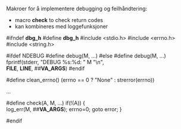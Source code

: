 Makroer for å implementere debugging og feilhåndtering:
- macro **check** to check return codes
- kan kombineres med loggefunksjoner

#ifndef __dbg_h__
#define __dbg_h__
#include <stdio.h>
#include <errno.h>
#include <string.h>

#ifdef NDEBUG
#define debug(M, ...)
#else
#define debug(M, ...) fprintf(stderr, "DEBUG %s:%d: " M "\n",\
        __FILE__, __LINE__, ##__VA_ARGS__)
#endif

#define clean_errno() (errno == 0 ? "None" : strerror(errno))

...

#define check(A, M, ...) if(!(A)) {\
    log_err(M, ##__VA_ARGS__); errno=0; goto error; }


#endif
